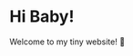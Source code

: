 <!DOCTYPE html>
<html>
<head>
  <title>My Cute Webpage</title>
</head>
<body>
  <h1>Hi Baby!</h1>
  <p>Welcome to my tiny website! 🌟</p>
</body>
</html>
